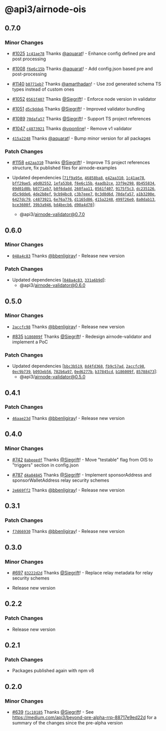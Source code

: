 # @api3/airnode-ois

## 0.7.0

### Minor Changes

- [#1025](https://github.com/api3dao/airnode/pull/1025) [`1c41ae78`](https://github.com/api3dao/airnode/commit/1c41ae78a1db8976730f28f8231b62bd1b4e883c) Thanks [@aquarat](https://github.com/aquarat)! - Enhance config defined pre and post processing

* [#1008](https://github.com/api3dao/airnode/pull/1008) [`f6e6c15b`](https://github.com/api3dao/airnode/commit/f6e6c15be081938e4c6c10fd56bd3ee928457d6f) Thanks [@aquarat](https://github.com/aquarat)! - Add config.json based pre and post-processing

- [#1140](https://github.com/api3dao/airnode/pull/1140) [`b0771eb7`](https://github.com/api3dao/airnode/commit/b0771eb73b49a1f520ecd86aa254c0d3b2f8f5a2) Thanks [@amarthadan](https://github.com/amarthadan)! - Use zod generated schema TS types instead of custom ones

* [#1052](https://github.com/api3dao/airnode/pull/1052) [`0561f407`](https://github.com/api3dao/airnode/commit/0561f407dc379ed10bb2ed6ef7eaf064a5a1c09a) Thanks [@Siegrift](https://github.com/Siegrift)! - Enforce node version in validator

- [#1051](https://github.com/api3dao/airnode/pull/1051) [`d5c9dde6`](https://github.com/api3dao/airnode/commit/d5c9dde6cd1c5ff25e05014ea05573c297350be0) Thanks [@Siegrift](https://github.com/Siegrift)! - Improved validator bundling

* [#1089](https://github.com/api3dao/airnode/pull/1089) [`70dafa57`](https://github.com/api3dao/airnode/commit/70dafa575bc33c90823c0de83ea51c7d50788c9e) Thanks [@Siegrift](https://github.com/Siegrift)! - Support TS project references

- [#1047](https://github.com/api3dao/airnode/pull/1047) [`c4873921`](https://github.com/api3dao/airnode/commit/c4873921949a29afcd0b5a85c33b615779845325) Thanks [@vponline](https://github.com/vponline)! - Remove v1 validator

* [`415a2248`](https://github.com/api3dao/airnode/commit/415a224816bf6edf4ee8a8d6cae60d6e3302c161) Thanks [@aquarat](https://github.com/aquarat)! - Bump minor version for all packages

### Patch Changes

- [#1158](https://github.com/api3dao/airnode/pull/1158) [`e42aa310`](https://github.com/api3dao/airnode/commit/e42aa3101d35f7968443ed166f57ae653e754095) Thanks [@Siegrift](https://github.com/Siegrift)! - Improve TS project references structure, fix published files for airnode-examples

- Updated dependencies [[`71f9a95e`](https://github.com/api3dao/airnode/commit/71f9a95e1f93fb2575fd6393795263b96cad4f40), [`46858ba8`](https://github.com/api3dao/airnode/commit/46858ba817b665ab6adc6e5be2a7808ab4ab1e6d), [`e42aa310`](https://github.com/api3dao/airnode/commit/e42aa3101d35f7968443ed166f57ae653e754095), [`1c41ae78`](https://github.com/api3dao/airnode/commit/1c41ae78a1db8976730f28f8231b62bd1b4e883c), [`bff29ae5`](https://github.com/api3dao/airnode/commit/bff29ae55cf366926731db50ca923238dc9b0ad2), [`a0d02552`](https://github.com/api3dao/airnode/commit/a0d025524b84a599f0ab7c4387d7a2aca02f2335), [`1efa53b8`](https://github.com/api3dao/airnode/commit/1efa53b87d3067fc9fc4982d6d6d22630dc81180), [`f6e6c15b`](https://github.com/api3dao/airnode/commit/f6e6c15be081938e4c6c10fd56bd3ee928457d6f), [`4aadb2ce`](https://github.com/api3dao/airnode/commit/4aadb2ce42383940ba157159215d6044720122c3), [`33f9e298`](https://github.com/api3dao/airnode/commit/33f9e298d487845eaf0a43ab788b6259c6112544), [`8b455834`](https://github.com/api3dao/airnode/commit/8b455834f13788a9d76def4babb2c55cd6066472), [`09d01d0b`](https://github.com/api3dao/airnode/commit/09d01d0bcc8856eab6ecd60b0ca59a0119a71468), [`b0771eb7`](https://github.com/api3dao/airnode/commit/b0771eb73b49a1f520ecd86aa254c0d3b2f8f5a2), [`b0f6dadd`](https://github.com/api3dao/airnode/commit/b0f6dadd8f2a991d363400abea3b79c202aff103), [`260faa11`](https://github.com/api3dao/airnode/commit/260faa1104ee5170c8a884ddde02702b83cb6a85), [`0561f407`](https://github.com/api3dao/airnode/commit/0561f407dc379ed10bb2ed6ef7eaf064a5a1c09a), [`9175f5c3`](https://github.com/api3dao/airnode/commit/9175f5c3ce47c778b29579f6315a58fd925473c4), [`dc235126`](https://github.com/api3dao/airnode/commit/dc235126c744da1fc1df06ae0381cf7efe3842b1), [`d5c9dde6`](https://github.com/api3dao/airnode/commit/d5c9dde6cd1c5ff25e05014ea05573c297350be0), [`4de2b8ef`](https://github.com/api3dao/airnode/commit/4de2b8efc2bbeec5c35e02c6e99b7b980f47e4d4), [`9cb94bc0`](https://github.com/api3dao/airnode/commit/9cb94bc0bffb3c99e16e8060b63cf753c669924f), [`c3b7eee7`](https://github.com/api3dao/airnode/commit/c3b7eee7c9cc7efbfb418e954109c9587df7fc3d), [`0c3d0d6d`](https://github.com/api3dao/airnode/commit/0c3d0d6d07532989cac2f54919861c4cd3f98d0f), [`70dafa57`](https://github.com/api3dao/airnode/commit/70dafa575bc33c90823c0de83ea51c7d50788c9e), [`a1b3200e`](https://github.com/api3dao/airnode/commit/a1b3200e12875e8151578a58347562fc643fb5fe), [`6427dc79`](https://github.com/api3dao/airnode/commit/6427dc797bef286ae9ea2d2cf1a3d01b315e143f), [`c4873921`](https://github.com/api3dao/airnode/commit/c4873921949a29afcd0b5a85c33b615779845325), [`6e76a776`](https://github.com/api3dao/airnode/commit/6e76a77653a55c6f7f3d7f1a6d246589efb387c1), [`d1165d86`](https://github.com/api3dao/airnode/commit/d1165d8631bfc1e81955031a9ed2c54d705e1e89), [`415a2248`](https://github.com/api3dao/airnode/commit/415a224816bf6edf4ee8a8d6cae60d6e3302c161), [`499726e0`](https://github.com/api3dao/airnode/commit/499726e0420ff6356ff1a937a8d77c0e605ced5f), [`8a0dab13`](https://github.com/api3dao/airnode/commit/8a0dab138ead814df09e45ddb3bbf9166fda5b67), [`bce3600f`](https://github.com/api3dao/airnode/commit/bce3600feb5febf075987b357f0c788c29fbaf3b), [`39b3a946`](https://github.com/api3dao/airnode/commit/39b3a9469dd8bc8fea06aece573a83a9df821d7a), [`bd4becb6`](https://github.com/api3dao/airnode/commit/bd4becb68ba334958b598f5a56e0e31278b0a71d), [`d90a4d70`](https://github.com/api3dao/airnode/commit/d90a4d70f90c9d6798cac71da2cd8cdf20190b67)]:
  - @api3/airnode-validator@0.7.0

## 0.6.0

### Minor Changes

- [`048a4c83`](https://github.com/api3dao/airnode/commit/048a4c830151947c4869cde9b6d5a7f67a606c31) Thanks [@bbenligiray](https://github.com/bbenligiray)! - Release new version

### Patch Changes

- Updated dependencies [[`048a4c83`](https://github.com/api3dao/airnode/commit/048a4c830151947c4869cde9b6d5a7f67a606c31), [`331a6b9d`](https://github.com/api3dao/airnode/commit/331a6b9dc6579fe922a423901983577e954dc9eb)]:
  - @api3/airnode-validator@0.6.0

## 0.5.0

### Minor Changes

- [`2accfc98`](https://github.com/api3dao/airnode/commit/2accfc98470f72f8463a4e80b01150ff4a0b2312) Thanks [@bbenligiray](https://github.com/bbenligiray)! - Release new version

* [#835](https://github.com/api3dao/airnode/pull/835) [`b186009f`](https://github.com/api3dao/airnode/commit/b186009f8af3f6e58b874741afc7b622663ddd76) Thanks [@Siegrift](https://github.com/Siegrift)! - Redesign airnode-validator and implement a PoC

### Patch Changes

- Updated dependencies [[`bbc3b519`](https://github.com/api3dao/airnode/commit/bbc3b5195938d570bef4a79ab82c360d9d650970), [`8d4fd368`](https://github.com/api3dao/airnode/commit/8d4fd36888213cfb3866f328250946bb4c9f3028), [`fb9c57ad`](https://github.com/api3dao/airnode/commit/fb9c57adb8b5e476699103d2a2ef4c1a0a5318bf), [`2accfc98`](https://github.com/api3dao/airnode/commit/2accfc98470f72f8463a4e80b01150ff4a0b2312), [`0ec9b739`](https://github.com/api3dao/airnode/commit/0ec9b739b5d56f7efcbf61d7c144d1ca322733f1), [`b093eb56`](https://github.com/api3dao/airnode/commit/b093eb5666db11892c5d31bb08366c541ab1d41b), [`702b6a97`](https://github.com/api3dao/airnode/commit/702b6a97a07c86f93d5906e887874a96ae743586), [`0ed6277b`](https://github.com/api3dao/airnode/commit/0ed6277bdd789bfa48d97e6c5d179c9ba357a520), [`b37845cd`](https://github.com/api3dao/airnode/commit/b37845cde866e6a2e2afb1130c2afe3598779871), [`b186009f`](https://github.com/api3dao/airnode/commit/b186009f8af3f6e58b874741afc7b622663ddd76), [`85788473`](https://github.com/api3dao/airnode/commit/85788473f136bfcfdd1bce9d80121efe54f325bf)]:
  - @api3/airnode-validator@0.5.0

## 0.4.1

### Patch Changes

- [`46aae23d`](https://github.com/api3dao/airnode/commit/46aae23d820cc7efa26e0295c7b94f0a1885a1cc) Thanks [@bbenligiray](https://github.com/bbenligiray)! - Release new version

## 0.4.0

### Minor Changes

- [#742](https://github.com/api3dao/airnode/pull/742) [`8abeeedf`](https://github.com/api3dao/airnode/commit/8abeeedf1dd62665a8a68604560c9388581a1cbb) Thanks [@Siegrift](https://github.com/Siegrift)! - Move "testable" flag from OIS to "triggers" section in config.json

* [#787](https://github.com/api3dao/airnode/pull/787) [`d4a04845`](https://github.com/api3dao/airnode/commit/d4a04845b53c98088ec05ba7a7844f6c37e9d992) Thanks [@Siegrift](https://github.com/Siegrift)! - Implement sponsorAddress and sponsorWalletAddress relay security schemes

- [`2e669ff2`](https://github.com/api3dao/airnode/commit/2e669ff251b7d7d32ab1eb9b234081871879135e) Thanks [@bbenligiray](https://github.com/bbenligiray)! - Release new version

## 0.3.1

### Patch Changes

- [`f7d66930`](https://github.com/api3dao/airnode/commit/f7d66930c04cc16a25fe4d982f740d2c9f4a483c) Thanks
  [@bbenligiray](https://github.com/bbenligiray)! - Release new version

## 0.3.0

### Minor Changes

- [#697](https://github.com/api3dao/airnode/pull/697)
  [`83222d2d`](https://github.com/api3dao/airnode/commit/83222d2dac841dc71404933555894f24aefa432a) Thanks
  [@Siegrift](https://github.com/Siegrift)! - Replace relay metadata for relay security schemes

* Release new version

## 0.2.2

### Patch Changes

- Release new version

## 0.2.1

### Patch Changes

- Packages published again with npm v8

## 0.2.0

### Minor Changes

- [#639](https://github.com/api3dao/airnode/pull/639)
  [`f1c10185`](https://github.com/api3dao/airnode/commit/f1c10185498d9bafe799661ecd9e361a2c9ea55d) Thanks
  [@Siegrift](https://github.com/Siegrift)! - See https://medium.com/api3/beyond-pre-alpha-rrp-88717e9ed22d for a
  summary of the changes since the pre-alpha version

